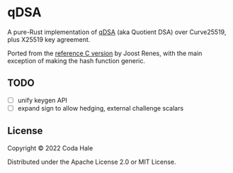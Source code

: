 # qDSA

A pure-Rust implementation of [qDSA](https://joostrenes.nl/publications/qdsa-eprint.pdf) (aka Quotient DSA) over
Curve25519, plus X25519 key agreement.

Ported from the [reference C version](https://joostrenes.nl/software/cref-g1.tar.gz) by Joost Renes, with the main
exception of making the hash function generic.

## TODO

- [ ] unify keygen API
- [ ] expand sign to allow hedging, external challenge scalars

## License

Copyright © 2022 Coda Hale

Distributed under the Apache License 2.0 or MIT License.
